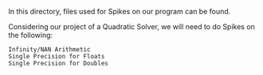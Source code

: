 In this directory, files used for Spikes on our program can be found.

Considering our project of a Quadratic Solver, we will need to do Spikes on the following:

	Infinity/NAN Arithmetic
	Single Precision for Floats
	Single Precision for Doubles